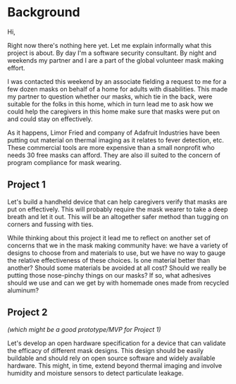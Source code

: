 # Background

Hi,

Right now there's nothing here yet. Let me explain informally what this project is about. By day I'm a software security consultant. By night and weekends my partner and I are a part of the global volunteer mask making effort.

I was contacted this weekend by an associate fielding a request to me for a few dozen masks on behalf of a home for adults with disabilities.  This made my partner to question whether our masks, which tie in the back, were suitable for the folks in this home, which in turn lead me to ask how we could help the caregivers in this home make sure that masks were put on and could stay on effectively.

As it happens, Limor Fried and company of Adafruit Industries have been putting out material on thermal imaging as it relates to fever detection, etc. These commercial tools are more expensive than a small nonprofit who needs 30 free masks can afford. They are also ill suited to the concern of program compliance for mask wearing.

## Project 1

Let's build a handheld device that can help caregivers verify that masks are put on effectively. This will probably require the mask wearer to take a deep breath and let it out. This will be an altogether safer method than tugging on corners and fussing with ties.

While thinking about this project it lead me to reflect on another set of concerns that we in the mask making community have: we have a variety of designs to choose from and materials to use, but we have no way to gauge the relative effectiveness of these choices. Is one material better than another? Should some materials be avoided at all cost? Should we really be putting those nose-pinchy things on our masks? If so, what adhesives should we use and can we get by with homemade ones made from recycled aluminum?

## Project 2 
*(which might be a good prototype/MVP for Project 1)*

Let's develop an open hardware specification for a device that can validate the efficacy of different mask designs. This design should be easily buildable and should rely on open source software and widely available hardware. This might, in time, extend beyond thermal imaging and involve humidity and moisture sensors to detect particulate leakage.

